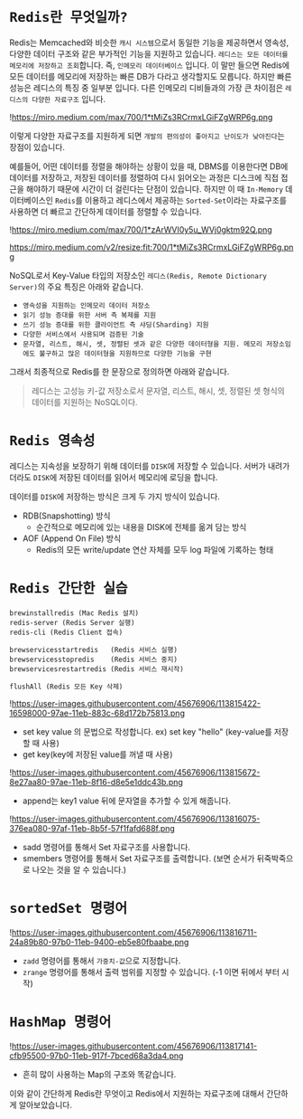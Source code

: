 # **`Redis란 무엇일까?`**

Redis는 Memcached와 비슷한 `캐시 시스템`으로서 동일한 기능을 제공하면서 영속성, 다양한 데이터 구조와 같은 부가적인 기능을 지원하고 있습니다. `레디스는 모든 데이터를 메모리에 저장하고 조회`합니다. 즉, `인메모리 데이터베이스` 입니다. 이 말만 들으면 Redis에 모든 데이터를 메모리에 저장하는 빠른 DB가 다라고 생각할지도 모릅니다. 하지만 빠른 성능은 레디스의 특징 중 일부분 입니다. 다른 인메모리 디비들과의 가장 큰 차이점은 `레디스의 다양한 자료구조` 입니다.

!https://miro.medium.com/max/700/1*tMiZs3RCrmxLGiFZgWRP6g.png

이렇게 다양한 자료구조를 지원하게 되면 `개발의 편의성이 좋아지고 난이도가 낮아진다`는 장점이 있습니다.

예를들어, 어떤 데이터를 정렬을 해야하는 상황이 있을 때, DBMS를 이용한다면 DB에 데이터를 저장하고, 저장된 데이터를 정렬하여 다시 읽어오는 과정은 디스크에 직접 접근을 해야하기 때문에 시간이 더 걸린다는 단점이 있습니다. 하지만 이 때 `In-Memory` 데이터베이스인 `Redis`를 이용하고 레디스에서 제공하는 `Sorted-Set`이라는 자료구조를 사용하면 더 빠르고 간단하게 데이터를 정렬할 수 있습니다.

!https://miro.medium.com/max/700/1*zArWVI0y5u_WVj0gktm92Q.png

https://miro.medium.com/v2/resize:fit:700/1*tMiZs3RCrmxLGiFZgWRP6g.png


NoSQL로서 Key-Value 타입의 저장소인 `레디스(Redis, Remote Dictionary Server)`의 주요 특징은 아래와 같습니다.

- `영속성을 지원하는 인메모리 데이터 저장소`
- `읽기 성능 증대를 위한 서버 측 복제를 지원`
- `쓰기 성능 증대를 위한 클라이언트 측 샤딩(Sharding) 지원`
- `다양한 서비스에서 사용되며 검증된 기술`
- `문자열, 리스트, 해시, 셋, 정렬된 셋과 같은 다양한 데이터형을 지원. 메모리 저장소임에도 불구하고 많은 데이터형을 지원하므로 다양한 기능을 구현`

그래서 최종적으로 Redis를 한 문장으로 정의하면 아래와 같습니다.

> 레디스는 고성능 키-값 저장소로서 문자열, 리스트, 해시, 셋, 정렬된 셋 형식의 데이터를 지원하는 NoSQL이다.
> 

# `Redis 영속성`

레디스는 지속성을 보장하기 위해 데이터를 `DISK`에 저장할 수 있습니다. 서버가 내려가더라도 `DISK`에 저장된 데이터를 읽어서 메모리에 로딩을 합니다.

데이터를 `DISK`에 저장하는 방식은 크게 두 가지 방식이 있습니다.

- RDB(Snapshotting) 방식
    - 순간적으로 메모리에 있는 내용을 DISK에 전체를 옮겨 담는 방식
- AOF (Append On File) 방식
    - Redis의 모든 write/update 연산 자체를 모두 log 파일에 기록하는 형태

# `Redis 간단한 실습`

```
brewinstallredis (Mac Redis 설치)
redis-server (Redis Server 실행)
redis-cli (Redis Client 접속)

brewservicesstartredis   (Redis 서비스 실행)
brewservicesstopredis    (Redis 서비스 중지)
brewservicesrestartredis (Redis 서비스 재시작)

flushAll (Redis 모든 Key 삭제)
```

!https://user-images.githubusercontent.com/45676906/113815422-16598000-97ae-11eb-883c-68d172b75813.png

- set key value 의 문법으로 작성합니다. ex) set key "hello" (key-value를 저장할 때 사용)
- get key(key에 저장된 value를 꺼낼 때 사용)

!https://user-images.githubusercontent.com/45676906/113815672-8e27aa80-97ae-11eb-8f16-d8e5e1ddc43b.png

- append는 key1 value 뒤에 문자열을 추가할 수 있게 해줍니다.

!https://user-images.githubusercontent.com/45676906/113816075-376ea080-97af-11eb-8b5f-57f1fafd688f.png

- sadd 명령어를 통해서 Set 자료구조를 사용합니다.
- smembers 명령어를 통해서 Set 자료구조를 출력합니다. (보면 순서가 뒤죽박죽으로 나오는 것을 알 수 있습니다.)

# `sortedSet 명령어`

!https://user-images.githubusercontent.com/45676906/113816711-24a89b80-97b0-11eb-9400-eb5e80fbaabe.png

- `zadd` 명령어를 통해서 `가중치-값`으로 지정합니다.
- `zrange` 명령어를 통해서 출력 범위를 지정할 수 있습니다. (-1 이면 뒤에서 부터 시작)

# `HashMap 명령어`

!https://user-images.githubusercontent.com/45676906/113817141-cfb95500-97b0-11eb-917f-7bced68a3da4.png

- 흔히 많이 사용하는 Map의 구조와 똑같습니다.

이와 같이 간단하게 Redis란 무엇이고 Redis에서 지원하는 자료구조에 대해서 간단하게 알아보았습니다.
